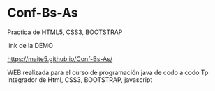 # Conf-Bs-As
Practica de HTML5, CSS3, BOOTSTRAP

link de la DEMO 

https://maite5.github.io/Conf-Bs-As/ 

WEB realizada para el curso de programación java de codo a codo 
Tp integrador de Html, CSS3, BOOTSTRAP, javascript
